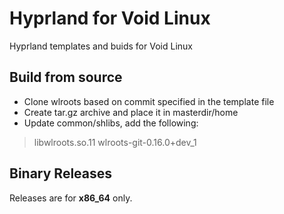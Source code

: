 # Hyprland for Void Linux
Hyprland templates and buids for Void Linux

## Build from source
- Clone wlroots based on commit specified in the template file
- Create tar.gz archive and place it in masterdir/home
- Update common/shlibs, add the following:
> libwlroots.so.11 wlroots-git-0.16.0+dev_1

## Binary Releases
Releases are for **x86_64** only.


